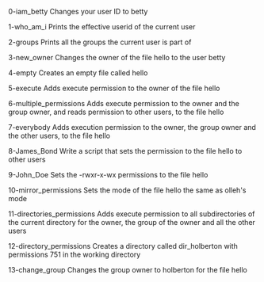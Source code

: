 0-iam_betty	Changes your user ID to betty

1-who_am_i	Prints the effective userid of the current user

2-groups	Prints all the groups the current user is part of

3-new_owner	Changes the owner of the file hello to the user betty

4-empty		Creates an empty file called hello

5-execute	Adds execute permission to the owner of the file hello

6-multiple_permissions	     Adds execute permission to the owner and the group owner, and reads permission to other users, to the file hello

7-everybody		     Adds execution permission to the owner, the group owner and the other users, to the file hello

8-James_Bond		     Write a script that sets the permission to the file hello to other users

9-John_Doe		     Sets the -rwxr-x-wx permissions to the file hello

10-mirror_permissions	     Sets the mode of the file hello the same as olleh's mode

11-directories_permissions   Adds execute permission to all subdirectories of the current directory for the owner, the group of the owner and all the other users

12-directory_permissions     Creates a directory called dir_holberton with permissions 751 in the working directory

13-change_group		     Changes the group owner to holberton for the file hello
